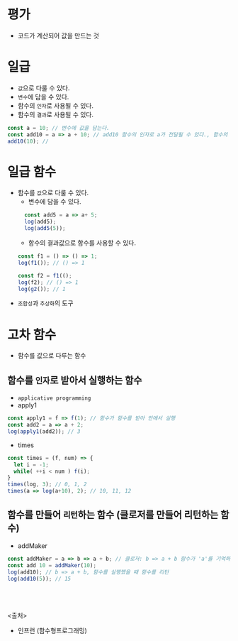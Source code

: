 # 평가
- 코드가 계산되어 값을 만드는 것

# 일급
- `값`으로 다룰 수 있다.
- `변수`에 담을 수 있다.
- 함수의 `인자`로 사용될 수 있다.
- 함수의 `결과`로 사용될 수 있다.
```js
const a = 10; // 변수에 값을 담는다.
const add10 = a => a + 10; // add10 함수의 인자로 a가 전달될 수 있다., 함수의 결과는 'a+10'이라는 값으로 사용될 수있다.
add10(10); // 
```

# 일급 함수
- 함수를 `값`으로 다룰 수 있다.
  - 변수에 담을 수 있다. 
  ```js
    const add5 = a => a+ 5;
    log(add5);
    log(add5(5));
  ```
  - 함수의 결과값으로 함수를 사용할 수 있다.
  ```js
  const f1 = () => () => 1;
  log(f1()); // () => 1
  
  const f2 = f1(();
  log(f2); // () => 1
  log(g2()); // 1
  ```
- `조합성`과 `추상화`의 도구

# 고차 함수
- 함수를 값으로 다루는 함수

## 함수를 `인자`로 받아서 실행하는 함수
- `applicative programming`
- apply1
```js
const apply1 = f => f(1); // 함수가 함수를 받아 안에서 실행
const add2 = a => a + 2;
log(apply1(add2)); // 3
```
- times
```js
const times = (f, num) => {
  let i = -1;
  while( ++i < num ) f(i);
}
times(log, 3); // 0, 1, 2
times(a => log(a+10), 2); // 10, 11, 12
```

## 함수를 만들어 `리턴`하는 함수 (클로저를 만들어 리턴하는 함수)
- addMaker
```js
const addMaker = a => b => a + b; // 클로저: b => a + b 함수가 'a'를 기억하고 있다. (함수가 만들어질 때 환경)
const add 10 = addMaker(10);
log(add10); // b => a + b, 함수를 실행했을 때 함수를 리턴
log(add10(5)); // 15
```


<br><br><br>
<출처>
- 인프런 (함수형프로그래밍)
